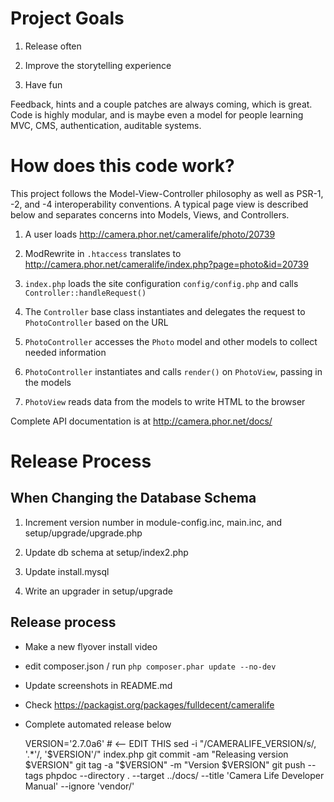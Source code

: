 Project Goals
=============

1.  Release often

2.  Improve the storytelling experience

3.  Have fun

Feedback, hints and a couple patches are always coming, which is great. Code is highly modular, and is maybe even a model for people learning MVC, CMS, authentication, auditable systems.


How does this code work?
========================

This project follows the Model-View-Controller philosophy as well as PSR-1, -2, and -4 interoperability conventions. A typical page view is described below and separates concerns into Models, Views, and Controllers.

1.  A user loads <http://camera.phor.net/cameralife/photo/20739>

2.  ModRewrite in `.htaccess` translates to <http://camera.phor.net/cameralife/index.php?page=photo&id=20739>

3.  `index.php` loads the site configuration `config/config.php` and calls `Controller::handleRequest()`

4.  The `Controller` base class instantiates and delegates the request to `PhotoController` based on the URL

5.  `PhotoController` accesses the `Photo` model and other models to collect needed information

6.  `PhotoController` instantiates and calls `render()` on `PhotoView`, passing in the models

7.  `PhotoView` reads data from the models to write HTML to the browser

Complete API documentation is at <http://camera.phor.net/docs/>


Release Process
===============

When Changing the Database Schema
---------------------------------

1.  Increment version number in module-config.inc, main.inc, and setup/upgrade/upgrade.php

2.  Update db schema at setup/index2.php

3.  Update install.mysql

4.  Write an upgrader in setup/upgrade

Release process
---------------

-   Make a new flyover install video

-   edit composer.json / run `php composer.phar update --no-dev`

-   Update screenshots in README.md

-   Check https://packagist.org/packages/fulldecent/cameralife

-   Complete automated release below

    VERSION='2.7.0a6' # <-- EDIT THIS
    sed -i "/CAMERALIFE_VERSION/s/, '.*'/, '$VERSION'/" index.php
    git commit -am "Releasing version $VERSION"
    git tag -a "$VERSION" -m "Version $VERSION"
    git push --tags
    phpdoc --directory . --target ../docs/ --title 'Camera Life Developer Manual' --ignore 'vendor/'

 
